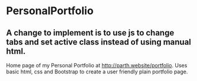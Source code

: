 # PersonalPortfolio
## A change to implement is to use js to change tabs and set active class instead of using manual html.
Home page of my Personal Portfolio at http://parth.website/portfolio.
Uses basic html, css and Bootstrap to create a user friendly plain portfolio page.
